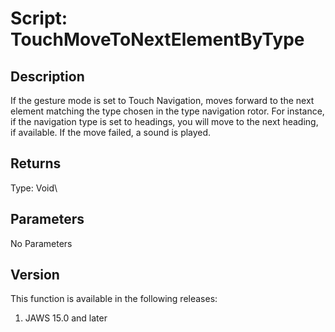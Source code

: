 # Script: TouchMoveToNextElementByType

## Description

If the gesture mode is set to Touch Navigation, moves forward to the
next element matching the type chosen in the type navigation rotor. For
instance, if the navigation type is set to headings, you will move to
the next heading, if available. If the move failed, a sound is played.

## Returns

Type: Void\

## Parameters

No Parameters

## Version

This function is available in the following releases:

1.  JAWS 15.0 and later
